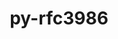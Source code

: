 ---
title: "py-rfc3986"
layout: cache
categories: [package, develop]
meta: {"compilers": ["none"], "num_specs": 37, "num_specs_by_stack": {"data-vis-sdk": 4, "e4s": 6, "e4s-neoverse-v2": 4, "root": 37}, "oss": ["ubuntu20.04", "ubuntu22.04"], "platforms": ["linux"], "stacks": ["data-vis-sdk", "e4s", "e4s-neoverse-v2", "root"], "targets": ["neoverse_v2", "x86_64_v3"], "versions": ["1.4.0"]}
spec_details: [{"compiler": "none", "hash": "2xnpdrewxpgjnicyc3blc756jcmpqypj", "os": "ubuntu22.04", "platform": "linux", "size": "-", "stacks": ["root"], "target": "x86_64_v3", "variants": ["build_system=python_pip", "+idna2008"], "versions": ["1.4.0"]}, {"compiler": "none", "hash": "4tb7lrf5lri74ump5errdvwpmn2u7753", "os": "ubuntu22.04", "platform": "linux", "size": "-", "stacks": ["root"], "target": "x86_64_v3", "variants": ["build_system=python_pip", "+idna2008"], "versions": ["1.4.0"]}, {"compiler": "none", "hash": "5ybvbg4xhvoc2p4tucpu7kopg5w6mdbm", "os": "ubuntu22.04", "platform": "linux", "size": "-", "stacks": ["e4s", "root"], "target": "x86_64_v3", "variants": ["build_system=python_pip", "+idna2008"], "versions": ["1.4.0"]}, {"compiler": "none", "hash": "6l7qfwntbhym2wdwuir37lv32fxustop", "os": "ubuntu22.04", "platform": "linux", "size": "-", "stacks": ["root"], "target": "x86_64_v3", "variants": ["build_system=python_pip", "+idna2008"], "versions": ["1.4.0"]}, {"compiler": "none", "hash": "774tv63akc6mctrbrrewkvopvfxdq2qn", "os": "ubuntu22.04", "platform": "linux", "size": "-", "stacks": ["root"], "target": "x86_64_v3", "variants": ["build_system=python_pip", "+idna2008"], "versions": ["1.4.0"]}, {"compiler": "none", "hash": "7ab54b4evizoib45o6qjth52i4dm4gfe", "os": "ubuntu20.04", "platform": "linux", "size": "-", "stacks": ["data-vis-sdk", "root"], "target": "x86_64_v3", "variants": ["build_system=python_pip", "+idna2008"], "versions": ["1.4.0"]}, {"compiler": "none", "hash": "7ob7qmvczj24wyz53w66l3wbhz63uymw", "os": "ubuntu22.04", "platform": "linux", "size": "-", "stacks": ["e4s", "root"], "target": "x86_64_v3", "variants": ["build_system=python_pip", "+idna2008"], "versions": ["1.4.0"]}, {"compiler": "none", "hash": "bcojgob6bb5ykyb6dqlmmdwzcv6ffavy", "os": "ubuntu22.04", "platform": "linux", "size": "-", "stacks": ["root"], "target": "x86_64_v3", "variants": ["build_system=python_pip", "+idna2008"], "versions": ["1.4.0"]}, {"compiler": "none", "hash": "bvaulaiif5fi5ewlxsqqjcfpfgq7cprt", "os": "ubuntu22.04", "platform": "linux", "size": "-", "stacks": ["e4s-neoverse-v2", "root"], "target": "neoverse_v2", "variants": ["build_system=python_pip", "+idna2008"], "versions": ["1.4.0"]}, {"compiler": "none", "hash": "bx4sxshjzqaqxwu2kmz3hx7ijzvyk42k", "os": "ubuntu22.04", "platform": "linux", "size": "-", "stacks": ["root"], "target": "x86_64_v3", "variants": ["build_system=python_pip", "+idna2008"], "versions": ["1.4.0"]}, {"compiler": "none", "hash": "c7xfnhh2vm5d2l3hr6hd7kreodit6mgr", "os": "ubuntu22.04", "platform": "linux", "size": "-", "stacks": ["root"], "target": "x86_64_v3", "variants": ["build_system=python_pip", "+idna2008"], "versions": ["1.4.0"]}, {"compiler": "none", "hash": "ca54gusy472ijry6boqegoxewn55j3i2", "os": "ubuntu22.04", "platform": "linux", "size": "-", "stacks": ["root"], "target": "x86_64_v3", "variants": ["build_system=python_pip", "+idna2008"], "versions": ["1.4.0"]}, {"compiler": "none", "hash": "cd3dfrox7pljebz75gv4obc3oojrb7sg", "os": "ubuntu20.04", "platform": "linux", "size": "-", "stacks": ["data-vis-sdk", "root"], "target": "x86_64_v3", "variants": ["build_system=python_pip", "+idna2008"], "versions": ["1.4.0"]}, {"compiler": "none", "hash": "er2b2yn575p6robifny33xkgftm7iil3", "os": "ubuntu22.04", "platform": "linux", "size": "-", "stacks": ["root"], "target": "x86_64_v3", "variants": ["build_system=python_pip", "+idna2008"], "versions": ["1.4.0"]}, {"compiler": "none", "hash": "evp7zsv7gf7xqblm5atc4hpvy4ie6l3n", "os": "ubuntu22.04", "platform": "linux", "size": "-", "stacks": ["root"], "target": "x86_64_v3", "variants": ["build_system=python_pip", "+idna2008"], "versions": ["1.4.0"]}, {"compiler": "none", "hash": "fnxz4fjpb3wvgf4mvv32vcaqcqm44smu", "os": "ubuntu22.04", "platform": "linux", "size": "-", "stacks": ["root"], "target": "x86_64_v3", "variants": ["build_system=python_pip", "+idna2008"], "versions": ["1.4.0"]}, {"compiler": "none", "hash": "gfvozjuzizd3befrfnquyipzs6wujjig", "os": "ubuntu22.04", "platform": "linux", "size": "-", "stacks": ["root"], "target": "x86_64_v3", "variants": ["build_system=python_pip", "+idna2008"], "versions": ["1.4.0"]}, {"compiler": "none", "hash": "ghidqhcvnvkjbqsrgfxamvl2ccmcati6", "os": "ubuntu22.04", "platform": "linux", "size": "-", "stacks": ["root"], "target": "x86_64_v3", "variants": ["build_system=python_pip", "+idna2008"], "versions": ["1.4.0"]}, {"compiler": "none", "hash": "gnkxx4w5mxhzkh44yj2kx36g2x63zr6f", "os": "ubuntu20.04", "platform": "linux", "size": "-", "stacks": ["data-vis-sdk", "root"], "target": "x86_64_v3", "variants": ["build_system=python_pip", "+idna2008"], "versions": ["1.4.0"]}, {"compiler": "none", "hash": "guegtdcve6i3angiezgdfndhczyxucdq", "os": "ubuntu22.04", "platform": "linux", "size": "-", "stacks": ["root"], "target": "x86_64_v3", "variants": ["build_system=python_pip", "+idna2008"], "versions": ["1.4.0"]}, {"compiler": "none", "hash": "hbcofzqavxax4qk65wimlqzdruokogsl", "os": "ubuntu22.04", "platform": "linux", "size": "-", "stacks": ["e4s-neoverse-v2", "root"], "target": "neoverse_v2", "variants": ["build_system=python_pip", "+idna2008"], "versions": ["1.4.0"]}, {"compiler": "none", "hash": "iwtowlkbjzdmm2dloihlgyxakn2qhbx7", "os": "ubuntu22.04", "platform": "linux", "size": "-", "stacks": ["root"], "target": "x86_64_v3", "variants": ["build_system=python_pip", "+idna2008"], "versions": ["1.4.0"]}, {"compiler": "none", "hash": "j5va5unwxaqg32fj74f6ra7ytqdoxtmr", "os": "ubuntu22.04", "platform": "linux", "size": "-", "stacks": ["e4s", "root"], "target": "x86_64_v3", "variants": ["build_system=python_pip", "+idna2008"], "versions": ["1.4.0"]}, {"compiler": "none", "hash": "kgvgshbdzjvuctw52nyajronoesccux7", "os": "ubuntu22.04", "platform": "linux", "size": "-", "stacks": ["e4s-neoverse-v2", "root"], "target": "neoverse_v2", "variants": ["build_system=python_pip", "+idna2008"], "versions": ["1.4.0"]}, {"compiler": "none", "hash": "kv75kn2wxd6xmhxvchnw3z33dakvewmo", "os": "ubuntu22.04", "platform": "linux", "size": "-", "stacks": ["e4s-neoverse-v2", "root"], "target": "neoverse_v2", "variants": ["build_system=python_pip", "+idna2008"], "versions": ["1.4.0"]}, {"compiler": "none", "hash": "naws2fwktri276p67l3l7lrug2ubne2f", "os": "ubuntu22.04", "platform": "linux", "size": "-", "stacks": ["root"], "target": "x86_64_v3", "variants": ["build_system=python_pip", "+idna2008"], "versions": ["1.4.0"]}, {"compiler": "none", "hash": "neac6aowf7prbz3oqa7vttzovwwks3tt", "os": "ubuntu22.04", "platform": "linux", "size": "-", "stacks": ["e4s", "root"], "target": "x86_64_v3", "variants": ["build_system=python_pip", "+idna2008"], "versions": ["1.4.0"]}, {"compiler": "none", "hash": "nmhojxjmbrk65feeffm2qmouxlbgtb5g", "os": "ubuntu22.04", "platform": "linux", "size": "-", "stacks": ["root"], "target": "x86_64_v3", "variants": ["build_system=python_pip", "+idna2008"], "versions": ["1.4.0"]}, {"compiler": "none", "hash": "ol4z53eg2om5ehva422ubbdsn53eynck", "os": "ubuntu22.04", "platform": "linux", "size": "-", "stacks": ["root"], "target": "x86_64_v3", "variants": ["build_system=python_pip", "+idna2008"], "versions": ["1.4.0"]}, {"compiler": "none", "hash": "ql2qhxjuanearkhpovl4tgynivbulkrr", "os": "ubuntu22.04", "platform": "linux", "size": "-", "stacks": ["root"], "target": "x86_64_v3", "variants": ["build_system=python_pip", "+idna2008"], "versions": ["1.4.0"]}, {"compiler": "none", "hash": "rbvxleip4lc474kqc7uscab37lgazygj", "os": "ubuntu20.04", "platform": "linux", "size": "-", "stacks": ["data-vis-sdk", "root"], "target": "x86_64_v3", "variants": ["build_system=python_pip", "+idna2008"], "versions": ["1.4.0"]}, {"compiler": "none", "hash": "s2zg3pkvlf6maze3snt3lk3f7uhgjjke", "os": "ubuntu22.04", "platform": "linux", "size": "-", "stacks": ["root"], "target": "x86_64_v3", "variants": ["build_system=python_pip", "+idna2008"], "versions": ["1.4.0"]}, {"compiler": "none", "hash": "tiwotxnb5slvmh7bdpjtr25hxe5mrgca", "os": "ubuntu22.04", "platform": "linux", "size": "-", "stacks": ["root"], "target": "x86_64_v3", "variants": ["build_system=python_pip", "+idna2008"], "versions": ["1.4.0"]}, {"compiler": "none", "hash": "udam3b6anthjb77yjr6cyzteejdry5u3", "os": "ubuntu22.04", "platform": "linux", "size": "-", "stacks": ["root"], "target": "x86_64_v3", "variants": ["build_system=python_pip", "+idna2008"], "versions": ["1.4.0"]}, {"compiler": "none", "hash": "vmsnqsan6wp7z3zegctbzchrw3j7luuv", "os": "ubuntu22.04", "platform": "linux", "size": "-", "stacks": ["e4s", "root"], "target": "x86_64_v3", "variants": ["build_system=python_pip", "+idna2008"], "versions": ["1.4.0"]}, {"compiler": "none", "hash": "xpuikbi6op2xra5qxnzjcfdu7h23jcs2", "os": "ubuntu22.04", "platform": "linux", "size": "-", "stacks": ["root"], "target": "x86_64_v3", "variants": ["build_system=python_pip", "+idna2008"], "versions": ["1.4.0"]}, {"compiler": "none", "hash": "ylqfpouhw7x7bwveydkffthqkdxy3ab3", "os": "ubuntu22.04", "platform": "linux", "size": "-", "stacks": ["e4s", "root"], "target": "x86_64_v3", "variants": ["build_system=python_pip", "+idna2008"], "versions": ["1.4.0"]}]
---